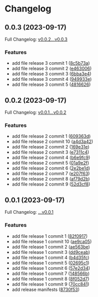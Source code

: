 # Changelog

## 0.0.3 (2023-09-17)

Full Changelog: [v0.0.2...v0.0.3](https://github.com/DefinitelyATestOrg/test-4-repo-1/compare/v0.0.2...v0.0.3)

### Features

* add file release 3 commit 1 ([8c5b73a](https://github.com/DefinitelyATestOrg/test-4-repo-1/commit/8c5b73a8f67819662ebb3507bb36cd0c97a4cccd))
* add file release 3 commit 2 ([e463006](https://github.com/DefinitelyATestOrg/test-4-repo-1/commit/e463006775433d533d996fa386c07b39d001e379))
* add file release 3 commit 3 ([6bba3e4](https://github.com/DefinitelyATestOrg/test-4-repo-1/commit/6bba3e4ff22e8142e96a6102ee9d8daa4c911783))
* add file release 3 commit 4 ([949933e](https://github.com/DefinitelyATestOrg/test-4-repo-1/commit/949933e3171f0f86ddec4393e42e1c7633a26c19))
* add file release 3 commit 5 ([4816626](https://github.com/DefinitelyATestOrg/test-4-repo-1/commit/481662641400014158ad0ec3e7166306fade2576))

## 0.0.2 (2023-09-17)

Full Changelog: [v0.0.1...v0.0.2](https://github.com/DefinitelyATestOrg/test-4-repo-1/compare/v0.0.1...v0.0.2)

### Features

* add file release 2 commit 1 ([609363d](https://github.com/DefinitelyATestOrg/test-4-repo-1/commit/609363dd486b525621120d774a14fda5a987bd9a))
* add file release 2 commit 10 ([a4d3a42](https://github.com/DefinitelyATestOrg/test-4-repo-1/commit/a4d3a426b188cb2492ff56d9861f7b7699079283))
* add file release 2 commit 2 ([169e31e](https://github.com/DefinitelyATestOrg/test-4-repo-1/commit/169e31ee1baa6a14cee8727015f09686d7321e5f))
* add file release 2 commit 3 ([e7311c4](https://github.com/DefinitelyATestOrg/test-4-repo-1/commit/e7311c44d612f5f117408f15ddafcfd315398189))
* add file release 2 commit 4 ([b6e9fc9](https://github.com/DefinitelyATestOrg/test-4-repo-1/commit/b6e9fc9710d2dc0ef808471561e04e6d867221d0))
* add file release 2 commit 5 ([01a9e2f](https://github.com/DefinitelyATestOrg/test-4-repo-1/commit/01a9e2fccb9cd1ac07bbdc999ae847c712ff8662))
* add file release 2 commit 6 ([2e2be1d](https://github.com/DefinitelyATestOrg/test-4-repo-1/commit/2e2be1d6e370af472d676f3ad1360d3e899faa45))
* add file release 2 commit 7 ([e207f63](https://github.com/DefinitelyATestOrg/test-4-repo-1/commit/e207f635bf71d7eaca4e54496a657e39514fc51d))
* add file release 2 commit 8 ([af79d2b](https://github.com/DefinitelyATestOrg/test-4-repo-1/commit/af79d2b06c9cfb8e187098c68c8bbcd4b70d1514))
* add file release 2 commit 9 ([52d3cf8](https://github.com/DefinitelyATestOrg/test-4-repo-1/commit/52d3cf8df6f2509a74b424d3c028790c88e31fa0))

## 0.0.1 (2023-09-17)

Full Changelog: [...v0.0.1](https://github.com/DefinitelyATestOrg/test-4-repo-1/compare/...v0.0.1)

### Features

* add file release 1 commit 1 ([82f0917](https://github.com/DefinitelyATestOrg/test-4-repo-1/commit/82f09172d799200c99ecdfb814e84ca8a88f1c84))
* add file release 1 commit 10 ([ae9ca05](https://github.com/DefinitelyATestOrg/test-4-repo-1/commit/ae9ca0590f84cb06922d518fccf8cf1009b493fb))
* add file release 1 commit 2 ([ae563be](https://github.com/DefinitelyATestOrg/test-4-repo-1/commit/ae563bea7e8caf0af8fe88666499ad27dfe73459))
* add file release 1 commit 3 ([dd9ceab](https://github.com/DefinitelyATestOrg/test-4-repo-1/commit/dd9ceabe814530985309d6feafc2dc1cd4013c59))
* add file release 1 commit 4 ([b4d35fc](https://github.com/DefinitelyATestOrg/test-4-repo-1/commit/b4d35fc6464980da961338bbc67f46762a1612c8))
* add file release 1 commit 5 ([02695c1](https://github.com/DefinitelyATestOrg/test-4-repo-1/commit/02695c13f4eefdea3c9855193db69e7d505fbbb4))
* add file release 1 commit 6 ([57e2d34](https://github.com/DefinitelyATestOrg/test-4-repo-1/commit/57e2d34d0ef890c471584bf1ffddd1751cb43b90))
* add file release 1 commit 7 ([148566b](https://github.com/DefinitelyATestOrg/test-4-repo-1/commit/148566b328a19d591fe7240549c9d86876a1827c))
* add file release 1 commit 8 ([8f052d7](https://github.com/DefinitelyATestOrg/test-4-repo-1/commit/8f052d790a07fcfeb754adc0346a4a84daa43f8c))
* add file release 1 commit 9 ([70cc841](https://github.com/DefinitelyATestOrg/test-4-repo-1/commit/70cc8418bfb04c0dc8bea019ab9001505f08cfcb))
* add release manifests ([8730f53](https://github.com/DefinitelyATestOrg/test-4-repo-1/commit/8730f53439f5cf7a50d068aad8174efb6b146f35))
